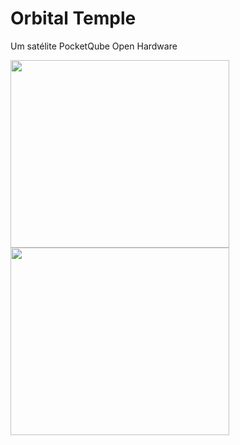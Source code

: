 # Orbital Temple
Um satélite PocketQube Open Hardware

<img src="https://user-images.githubusercontent.com/28969347/219028695-c015dc21-09ed-492e-886c-002a5df403e7.png" width="350" height="300"> <img src="https://user-images.githubusercontent.com/28969347/219028735-2d14c017-57da-4465-a94d-eccf51f3c224.png" width="350" height="300">
